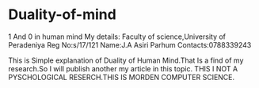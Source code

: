 # Duality-of-mind
1 And 0 in human mind
My details: Faculty of science,University of Peradeniya
Reg  No:s/17/121
Name:J.A Asiri Parhum
Contacts:0788339243

This is Simple explanation of Duality of Human Mind.That Is a find  of my research.So I will publish another my article in this topic.
THIS I NOT A PYSCHOLOGICAL RESERCH.THIS IS MORDEN COMPUTER SCIENCE.
